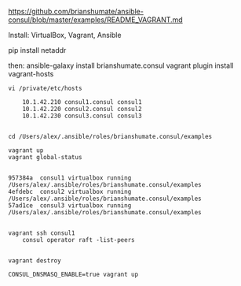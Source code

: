 

https://github.com/brianshumate/ansible-consul/blob/master/examples/README_VAGRANT.md

Install:  VirtualBox, Vagrant, Ansible

pip install netaddr

then:
    ansible-galaxy install brianshumate.consul
    vagrant plugin install vagrant-hosts
    
    vi /private/etc/hosts
    
        10.1.42.210 consul1.consul consul1
        10.1.42.220 consul2.consul consul2
        10.1.42.230 consul3.consul consul3
        
        
    cd /Users/alex/.ansible/roles/brianshumate.consul/examples
    
    vagrant up
    vagrant global-status
    
    
    957384a  consul1 virtualbox running /Users/alex/.ansible/roles/brianshumate.consul/examples 
    4efdebc  consul2 virtualbox running /Users/alex/.ansible/roles/brianshumate.consul/examples 
    57ad1ce  consul3 virtualbox running /Users/alex/.ansible/roles/brianshumate.consul/examples
    
    
    vagrant ssh consul1
        consul operator raft -list-peers
        
        
    vagrant destroy
    
    CONSUL_DNSMASQ_ENABLE=true vagrant up    
    
    
    